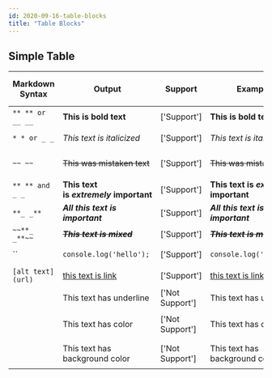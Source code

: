 ```yaml
---
id: 2020-09-16-table-blocks
title: "Table Blocks"
---
```


## Simple Table

| Markdown Syntax   | Output                                         | Support         | Example                                     | Keyboard shortcut in Notion | Style                  |
| ----------------- | ---------------------------------------------- | --------------- | ------------------------------------------- | --------------------------- | ---------------------- |
| `** ** or __ __`  | **This is bold text**                          | ['Support']     | **This is bold text**                       | `Cmd/Ctrl` + `B`            | Bold                   |
| `* * or _ _`      | _This text is italicized_                      | ['Support']     | _This text is italicized_                   | `Cmd/Ctrl` + `I`            | Italic                 |
| `~~ ~~`           | ~~This was mistaken text~~                     | ['Support']     | ~~This was mistaken text~~                  | `Cmd/Ctrl` + `Shfit` + `S`  | Strikethrough          |
| `** ** and _ _`   | **This text is** **_extremely_** **important** | ['Support']     | **This text is _extremely_ important**      |                             | Bold and nested italic |
| `**_ _**`         | **_All this text is important_**               | ['Support']     | **_All this text is important_**            |                             | All bold and italic    |
| `~~**_ _**~~`     | ~~**_This text is mixed_**~~                   | ['Support']     | ~~**_This text is mixed_**~~                |                             | mixed                  |
| ``                | `console.log('hello');`                        | ['Support']     | `console.log('hello');`                     | `Cmd/Ctrl` + `E`            | Inline Code            |
| `[alt text](url)` | [this text is link](https://bit.ly/33x1vN5)    | ['Support']     | [this text is link](https://bit.ly/33x1vN5) | `Cmd/Ctrl` + `K`            | Link                   |
|                   | This text has underline                        | ['Not Support'] | This text has underline                     | `Cmd/Ctrl` + `U`            | Underline              |
|                   | This text has color                            | ['Not Support'] | This text has color                         | `Cmd/Ctrl` + `Shfit` + `H`  | Color                  |
|                   | This text has background color                 | ['Not Support'] | This text has background color              | `Cmd/Ctrl` + `Shfit` + `H`  | Background Color       |
